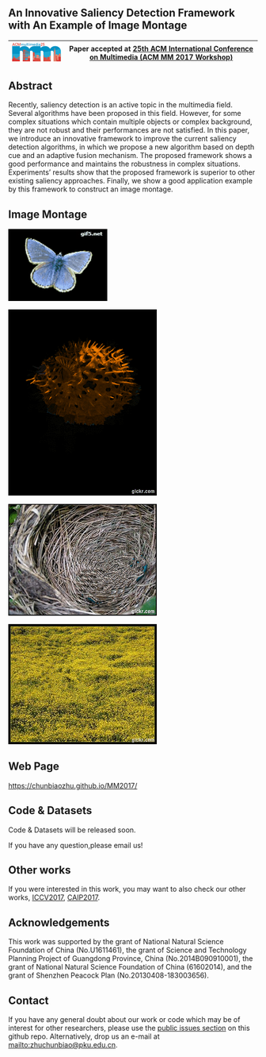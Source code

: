 ## An Innovative Saliency Detection Framework with An Example of Image Montage




|![MM 2017 logo][logo-mm] |  Paper accepted at [ 25th ACM International Conference on Multimedia (ACM MM 2017 Workshop)](http://www.acmmm.org/2017/)  
|:--:|---|

[logo-mm]: https://github.com/ChunbiaoZhu/MM2017/blob/master/images/logo-200.png "MM 2017 logo"



## Abstract
Recently, saliency detection is an active topic in the multimedia field. Several algorithms have been proposed in this field. However, for some complex situations which contain multiple objects or complex background, they are not robust and their performances are not satisfied. In this paper, we introduce an innovative framework to improve the current saliency detection algorithms, in which we propose a new algorithm based on depth cue and an adaptive fusion mechanism. The proposed framework shows a good performance and maintains the robustness in complex situations. Experiments’ results show that the proposed framework is superior to other existing saliency approaches. Finally, we show a good application example by this framework to construct an image montage.

## Image Montage
![Image Montage 1](https://github.com/ChunbiaoZhu/MM2017/blob/master/images/11.gif)

![Image Montage 2](https://github.com/ChunbiaoZhu/MM2017/blob/master/images/2.gif)

![Image Montage 3](https://github.com/ChunbiaoZhu/MM2017/blob/master/images/3.gif)

![Image Montage 4](https://github.com/ChunbiaoZhu/MM2017/blob/master/images/4.gif)
## Web Page
https://chunbiaozhu.github.io/MM2017/

## Code & Datasets

Code & Datasets will be released soon.

If you have any question,please email us!


## Other works

If you were interested in this work, you may want to also check our other works, [ICCV2017](https://chunbiaozhu.github.io/ACVR2017/), [CAIP2017](https://chunbiaozhu.github.io/CAIP2017/).

## Acknowledgements

This work was supported by the grant of National Natural Science Foundation of
China (No.U1611461), the grant of Science and Technology Planning Project of Guangdong
Province, China (No.2014B090910001), the grant of National Natural Science Foundation of China (61602014), and the grant of Shenzhen Peacock Plan (No.20130408-183003656).


## Contact

If you have any general doubt about our work or code which may be of interest for other researchers, please use the [public issues section](https://github.com/ChunbiaoZhu/MM2017/issues) on this github repo. Alternatively, drop us an e-mail at <mailto:zhuchunbiao@pku.edu.cn>.


